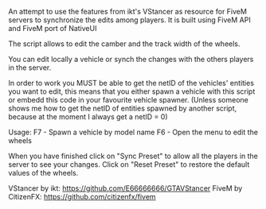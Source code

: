 An attempt to use the features from ikt's VStancer as resource for FiveM servers to synchronize the edits among players.
It is built using FiveM API and FiveM port of NativeUI

The script allows to edit the camber and the track width of the wheels.

You can edit locally a vehicle or synch the changes with the others players in the server.

In order to work you MUST be able to get the netID of the vehicles' entities you want to edit, this means that you either spawn a vehicle with this script or embedd this code in your favourite vehicle spawner. (Unless someone shows me how to get the netID of entities spawned by another script, because at the moment I always get a netID = 0)

Usage:
F7 - Spawn a vehicle by model name
F6 - Open the menu to edit the wheels

When you have finished click on "Sync Preset" to allow all the players in the server to see your changes.
Click on "Reset Preset" to restore the default values of the wheels.

VStancer by ikt: https://github.com/E66666666/GTAVStancer
FiveM by CitizenFX: https://github.com/citizenfx/fivem
